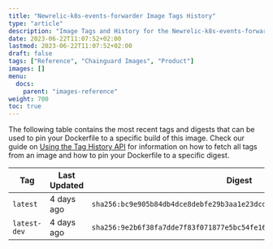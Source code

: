 ```yaml
---
title: "Newrelic-k8s-events-forwarder Image Tags History"
type: "article"
description: "Image Tags and History for the Newrelic-k8s-events-forwarder Chainguard Image"
date: 2023-06-22T11:07:52+02:00
lastmod: 2023-06-22T11:07:52+02:00
draft: false
tags: ["Reference", "Chainguard Images", "Product"]
images: []
menu:
  docs:
    parent: "images-reference"
weight: 700
toc: true
---
```


The following table contains the most recent tags and digests that can be used to pin your Dockerfile to a specific build of this image. Check our guide on [Using the Tag History API](/chainguard/chainguard-images/using-the-tag-history-api/) for information on how to fetch all tags from an image and how to pin your Dockerfile to a specific digest.

| Tag          | Last Updated | Digest                                                                    |
|--------------|--------------|---------------------------------------------------------------------------|
| `latest`     | 4 days ago   | `sha256:bc9e905b84db4dce8debfe29b3aa1e23dcdd3fc778a08597e387bf839d1f5f76` |
| `latest-dev` | 4 days ago   | `sha256:9e2b6f38fa7dde7f83f071877e5bc54fe1607f89518c4d45a98a9736e5f56c2b` |
